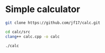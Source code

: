# Simple calculator

```bash
git clone https://github.com/jf17/calc.git

cd calc/src
clang++ calc.cpp -o calc

./calc
```
